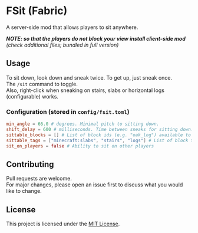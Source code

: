 # FSit (Fabric)

A server-side mod that allows players to sit anywhere.

___NOTE: so that the players do not block your view install client-side mod__ (check additional files; bundled in full
version)_

## Usage

To sit down, look down and sneak twice.
To get up, just sneak once.  
The `/sit` command to toggle.  
Also, right-click when sneaking on stairs, slabs or horizontal logs (configurable) works.

### Configuration (stored in `config/fsit.toml`)

```toml
min_angle = 66.0 # degrees. Minimal pitch to sitting down.
shift_delay = 600 # milliseconds. Time between sneaks for sitting down.
sittable_blocks = [] # List of block ids (e.g. "oak_log") available to sit.
sittable_tags = ["minecraft:slabs", "stairs", "logs"] # List of block tags.
sit_on_players = false # Ability to sit on other players
```

## Contributing

Pull requests are welcome.  
For major changes, please open an issue first to discuss what you would like to change.

## License

This project is licensed under the [MIT License][license].

[license]: ./LICENSE
